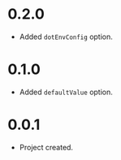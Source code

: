 # 0.2.0

- Added `dotEnvConfig` option.

# 0.1.0

- Added `defaultValue` option.

# 0.0.1

- Project created.
